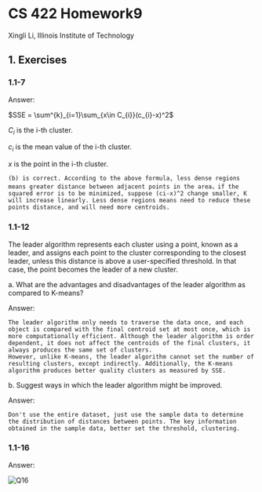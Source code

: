 # CS 422 Homework9

Xingli Li, Illinois Institute of Technology

## 1. Exercises

### 1.1-7

Answer:

$SSE = \sum^{k}_{i=1}\sum_{x\in C_{i}}(c_{i}-x)^2$

$C_i$ is the i-th cluster.

$c_i$ is the mean value of the i-th cluster.

$x$  is the point in the i-th cluster.

```
(b) is correct. According to the above formula, less dense regions means greater distance between adjacent points in the area，if the squared error is to be minimized, suppose (ci-x)^2 change smaller, K will increase linearly. Less dense regions means need to reduce these points distance, and will need more centroids.
```

### 1.1-12

The leader algorithm represents each cluster using a point, known as a leader, and assigns each point to the cluster corresponding to the closest leader, unless this distance is above a user-specified threshold. In that case, the point becomes the leader of a new cluster.

a. What are the advantages and disadvantages of the leader algorithm as compared to K-means?

Answer:

```
The leader algorithm only needs to traverse the data once, and each object is compared with the final centroid set at most once, which is more computationally efficient. Although the leader algorithm is order dependent, it does not affect the centroids of the final clusters, it always produces the same set of clusters.
However, unlike K-means, the leader algorithm cannot set the number of resulting clusters, except indirectly. Additionally, the K-means algorithm produces better quality clusters as measured by SSE.
```

b. Suggest ways in which the leader algorithm might be improved.

Answer:

```
Don't use the entire dataset, just use the sample data to determine the distribution of distances between points. The key information obtained in the sample data, better set the threshold, clustering.
```

### 1.1-16

Answer:

![Q16](/media/eric/Data/IIT/CS422/cs422_hw/assignment9-Xingli-Li/image/Q16.png)
